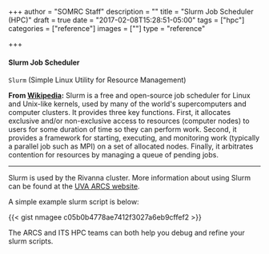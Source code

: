 +++
author = "SOMRC Staff"
description = ""
title = "Slurm Job Scheduler (HPC)"
draft = true
date = "2017-02-08T15:28:51-05:00"
tags = ["hpc"]
categories = ["reference"]
images = [""]
type = "reference"

+++

<div class="bd-callout bd-callout-warning">
<h4>Slurm Job Scheduler</h4>
<p><code>Slurm</code> (Simple Linux Utility for Resource Management)</p>
<p><b>From <a href="https://en.wikipedia.org/wiki/Slurm_Workload_Manager" target="_new">Wikipedia</a>:</b> Slurm is a free and open-source job scheduler for Linux and Unix-like kernels, 
used by many of the world's supercomputers and computer clusters. It provides three key functions. 
First, it allocates exclusive and/or non-exclusive access to resources (computer nodes) to users for some duration of time so they can perform work. 
Second, it provides a framework for starting, executing, and monitoring work (typically a parallel job such as MPI) on a set of allocated nodes. 
Finally, it arbitrates contention for resources by managing a queue of pending jobs.
</div>

- - -

Slurm is used by the Rivanna cluster. More information about using Slurm can be found at the [UVA ARCS website](http://arcs.virginia.edu/rivanna).

A simple example slurm script is below:

{{< gist nmagee c05b0b4778ae7412f3027a6eb9cffef2 >}}

The ARCS and ITS HPC teams can both help you debug and refine your slurm scripts.
